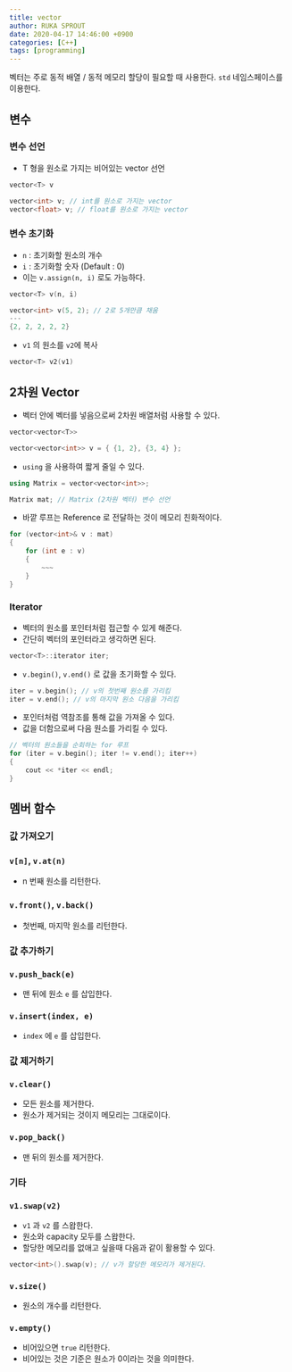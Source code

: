 ```yaml
---
title: vector
author: RUKA SPROUT
date: 2020-04-17 14:46:00 +0900
categories: [C++]
tags: [programming]
---
```


벡터는 주로 동적 배열 / 동적 메모리 할당이 필요할 때 사용한다. `std` 네임스페이스를 이용한다.

## 변수

### 변수 선언

- T 형을 원소로 가지는 비어있는 vector 선언

```cpp
vector<T> v
```

```cpp
vector<int> v; // int를 원소로 가지는 vector
vector<float> v; // float를 원소로 가지는 vector
```

### 변수 초기화

- `n` : 초기화할 원소의 개수
- `i` : 초기화할 숫자 (Default  : 0)
- 이는 `v.assign(n, i)` 로도 가능하다.

```cpp
vector<T> v(n, i)
```

```cpp
vector<int> v(5, 2); // 2로 5개만큼 채움
---
{2, 2, 2, 2, 2}
```

- `v1` 의 원소를 `v2`에 복사

```cpp
vector<T> v2(v1)
```

## 2차원 Vector

- 벡터 안에 벡터를 넣음으로써 2차원 배열처럼 사용할 수 있다.

```cpp
vector<vector<T>>
```

```cpp
vector<vector<int>> v = { {1, 2}, {3, 4} };
```

- `using` 을 사용하여 짧게 줄일 수 있다.

```cpp
using Matrix = vector<vector<int>>;

Matrix mat; // Matrix (2차원 벡터) 변수 선언
```

- 바깥 루프는 Reference 로 전달하는 것이 메모리 친화적이다.

```cpp
for (vector<int>& v : mat)
{
    for (int e : v)
    {
    	~~~
    }
}
```

### Iterator

- 벡터의 원소를 포인터처럼 접근할 수 있게 해준다.
- 간단히 벡터의 포인터라고 생각하면 된다.

```cpp
vector<T>::iterator iter;
```

- `v.begin()`, `v.end()` 로 값을 초기화할 수 있다.

```cpp
iter = v.begin(); // v의 첫번째 원소를 가리킴
iter = v.end(); // v의 마지막 원소 다음을 가리킴
```

- 포인터처럼 역참조를 통해 값을 가져올 수 있다.
- 값을 더함으로써 다음 원소를 가리킬 수 있다.

```cpp
// 벡터의 원소들을 순회하는 for 루프
for (iter = v.begin(); iter != v.end(); iter++)
{
    cout << *iter << endl;
}
```

## 멤버 함수

### 값 가져오기

### `v[n]`, `v.at(n)`

- n 번째 원소를 리턴한다.

### `v.front()`, `v.back()`

- 첫번째, 마지막 원소를 리턴한다.

### 값 추가하기

### `v.push_back(e)`

- 맨 뒤에 원소 `e` 를 삽입한다.

### `v.insert(index, e)`

- `index` 에 `e` 를 삽입한다.

### 값 제거하기

### `v.clear()`

- 모든 원소를 제거한다.
- 원소가 제거되는 것이지 메모리는 그대로이다.

### `v.pop_back()`

- 맨 뒤의 원소를 제거한다.

### 기타

### `v1.swap(v2)`

- `v1` 과 `v2` 를 스왑한다.
- 원소와 capacity 모두를 스왑한다.
- 할당한 메모리를 없애고 싶을때 다음과 같이 활용할 수 있다.

```cpp
vector<int>().swap(v); // v가 할당한 메모리가 제거된다.
```

### `v.size()`

- 원소의 개수를 리턴한다.

### `v.empty()`

- 비어있으면 `true` 리턴한다.
- 비어있는 것은 기준은 원소가 0이라는 것을 의미한다.
